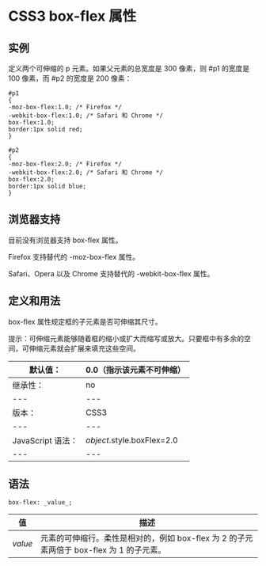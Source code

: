 # CSS3 box-flex 属性



## 实例

定义两个可伸缩的 p 元素。如果父元素的总宽度是 300 像素，则 #p1 的宽度是 100 像素，而 #p2 的宽度是 200 像素：

```
#p1
{
-moz-box-flex:1.0; /* Firefox */
-webkit-box-flex:1.0; /* Safari 和 Chrome */
box-flex:1.0;
border:1px solid red;
}

#p2
{
-moz-box-flex:2.0; /* Firefox */
-webkit-box-flex:2.0; /* Safari 和 Chrome */
box-flex:2.0;
border:1px solid blue;
}

```

## 浏览器支持

目前没有浏览器支持 box-flex 属性。

Firefox 支持替代的 -moz-box-flex 属性。

Safari、Opera 以及 Chrome 支持替代的 -webkit-box-flex 属性。

## 定义和用法

box-flex 属性规定框的子元素是否可伸缩其尺寸。

提示：可伸缩元素能够随着框的缩小或扩大而缩写或放大。只要框中有多余的空间，可伸缩元素就会扩展来填充这些空间。

| 默认值： | 0.0（指示该元素不可伸缩） |
| --- | --- |
| 继承性： | no |
| --- | --- |
| 版本： | CSS3 |
| --- | --- |
| JavaScript 语法： | _object_.style.boxFlex=2.0 |
| --- | --- |

## 语法

```
box-flex: _value_;
```

| 值 | 描述 |
| --- | --- |
| _value_ | 元素的可伸缩行。柔性是相对的，例如 box-flex 为 2 的子元素两倍于 box-flex 为 1 的子元素。 |



